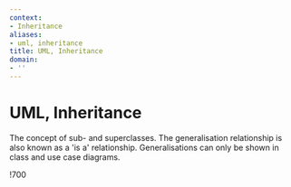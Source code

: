 ```yaml
---
context:
- Inheritance
aliases:
- uml, inheritance
title: UML, Inheritance
domain:
- ''
---
```


# UML, Inheritance

The concept of sub- and superclasses. The generalisation relationship is also known as a 'is a' relationship. Generalisations can only be shown in class and use case diagrams.

!700
